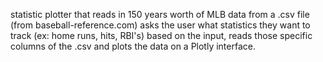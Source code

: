 statistic plotter that reads in 150 years worth of MLB data from a .csv file (from baseball-reference.com)
asks the user what statistics they want to track (ex: home runs, hits, RBI's)
based on the input, reads those specific columns of the .csv and plots the data on a Plotly interface. 
